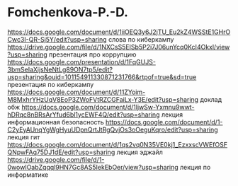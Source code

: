 # Fomchenkova-P.-D.
https://docs.google.com/document/d/1iiOEQ3y6J2jTU_Eu2kZ4WSStE1GHrOCwc3I-QR-Sj5Y/edit?usp=sharing  слова по киберкампу
https://drive.google.com/file/d/1NXCsS5EISb5P2i7J06unYcq0KcI4Okxl/view?usp=sharing презентация про коррупцию
https://docs.google.com/presentation/d/1FqGUJS-3bmSeIaXijsNeNtLg89ON7tp5/edit?usp=sharing&ouid=101154911330871231766&rtpof=true&sd=true презентация по киберкампу
https://docs.google.com/document/d/11ZYoim-M8MxhrYHzUqV8EoP3ZWoFVtRZCGFaiLx-Y3E/edit?usp=sharing доклад обж
https://docs.google.com/document/d/1ljwSw-Yxmnu9wwt-hDRqc8nBRsArYfud6bl1ycEWF4Q/edit?usp=sharing лекция информационная безопасность 
https://docs.google.com/document/d/1-C2yEyAUnqYgWgHyuUDpnQrtJtRgQvjOs3oOeguKqro/edit?usp=sharing лекция гит
https://docs.google.com/document/d/1qs2vq0N35VE0kj1_EzxxscVWEfOSFQNpwFAq75DJ1dE/edit?usp=sharing лекция эджайл
https://drive.google.com/file/d/1-0wowIOabZqqql9HN7Gc8AS5IekEbOer/view?usp=sharing лекция по информатике
